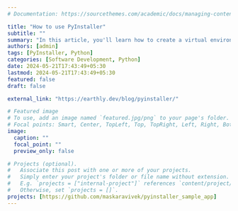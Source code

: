 ```yaml
---
# Documentation: https://sourcethemes.com/academic/docs/managing-content/

title: "How to use PyInstaller"
subtitle: ""
summary: "In this article, you'll learn how to create a virtual environment using PyInstaller, install applications on that virtual environment, and distribute them with PyInstaller."
authors: [admin]
tags: [PyInstaller, Python]
categories: [Software Development, Python]
date: 2024-05-21T17:43:49+05:30
lastmod: 2024-05-21T17:43:49+05:30
featured: false
draft: false

external_link: "https://earthly.dev/blog/pyinstaller/"

# Featured image
# To use, add an image named `featured.jpg/png` to your page's folder.
# Focal points: Smart, Center, TopLeft, Top, TopRight, Left, Right, BottomLeft, Bottom, BottomRight.
image:
  caption: ""
  focal_point: ""
  preview_only: false

# Projects (optional).
#   Associate this post with one or more of your projects.
#   Simply enter your project's folder or file name without extension.
#   E.g. `projects = ["internal-project"]` references `content/project/deep-learning/index.md`.
#   Otherwise, set `projects = []`.
projects: [https://github.com/maskaravivek/pyinstaller_sample_app]
---
```

